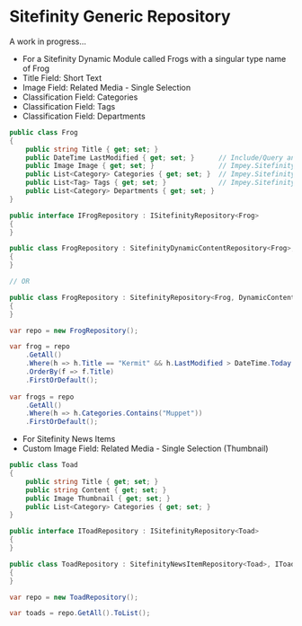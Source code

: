 # Sitefinity Generic Repository 

A work in progress...

* For a Sitefinity Dynamic Module called Frogs with a singular type name of Frog
* Title Field: Short Text
* Image Field: Related Media - Single Selection
* Classification Field: Categories
* Classification Field: Tags
* Classification Field: Departments

```C#
public class Frog
{
    public string Title { get; set; }
    public DateTime LastModified { get; set; } 		// Include/Query any standard properties of DynamicContent
    public Image Image { get; set; } 				// Impey.Sitefinity.Repository.Fields.Image
	public List<Category> Categories { get; set; } 	// Impey.Sitefinity.Repository.Fields.Category
    public List<Tag> Tags { get; set; } 			// Impey.Sitefinity.Repository.Fields.Tag
    public List<Category> Departments { get; set; }
}

public interface IFrogRepository : ISitefinityRepository<Frog>
{
}

public class FrogRepository : SitefinityDynamicContentRepository<Frog>, IFrogRepository
{
}

// OR

public class FrogRepository : SitefinityRepository<Frog, DynamicContent>, IFrogRepository
{
}

var repo = new FrogRepository();

var frog = repo
    .GetAll()
    .Where(h => h.Title == "Kermit" && h.LastModified > DateTime.Today.AddDays(-7))
    .OrderBy(f => f.Title)
    .FirstOrDefault();
	
var frogs = repo
    .GetAll()
    .Where(h => h.Categories.Contains("Muppet"))
    .FirstOrDefault();
```
	
* For Sitefinity News Items
* Custom Image Field: Related Media - Single Selection (Thumbnail)

```C#
public class Toad
{
	public string Title { get; set; }
	public string Content { get; set; }
	public Image Thumbnail { get; set; }
	public List<Category> Categories { get; set; }
}

public interface IToadRepository : ISitefinityRepository<Toad>
{
}

public class ToadRepository : SitefinityNewsItemRepository<Toad>, IToadRepository
{
}

var repo = new ToadRepository();

var toads = repo.GetAll().ToList();
```
